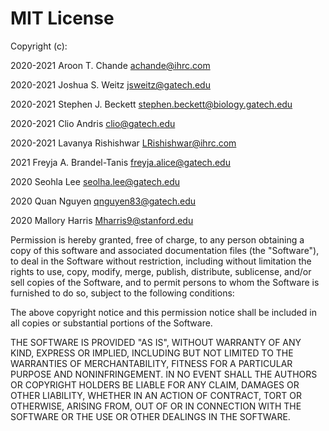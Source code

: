 # MIT License

Copyright (c):

  2020-2021 Aroon T. Chande <achande@ihrc.com>

  2020-2021 Joshua S. Weitz <jsweitz@gatech.edu>
  
  2020-2021 Stephen J. Beckett <stephen.beckett@biology.gatech.edu>
  
  2020-2021 Clio Andris <clio@gatech.edu>
  
  2020-2021 Lavanya Rishishwar <LRishishwar@ihrc.com>
  
  2021 Freyja A. Brandel-Tanis <freyja.alice@gatech.edu>
  
  2020 Seohla Lee <seolha.lee@gatech.edu>
  
  2020 Quan Nguyen <qnguyen83@gatech.edu>
  
  2020 Mallory Harris <Mharris9@stanford.edu>
  

Permission is hereby granted, free of charge, to any person obtaining a copy
of this software and associated documentation files (the "Software"), to deal
in the Software without restriction, including without limitation the rights
to use, copy, modify, merge, publish, distribute, sublicense, and/or sell
copies of the Software, and to permit persons to whom the Software is
furnished to do so, subject to the following conditions:

The above copyright notice and this permission notice shall be included in all
copies or substantial portions of the Software.

THE SOFTWARE IS PROVIDED "AS IS", WITHOUT WARRANTY OF ANY KIND, EXPRESS OR
IMPLIED, INCLUDING BUT NOT LIMITED TO THE WARRANTIES OF MERCHANTABILITY,
FITNESS FOR A PARTICULAR PURPOSE AND NONINFRINGEMENT. IN NO EVENT SHALL THE
AUTHORS OR COPYRIGHT HOLDERS BE LIABLE FOR ANY CLAIM, DAMAGES OR OTHER
LIABILITY, WHETHER IN AN ACTION OF CONTRACT, TORT OR OTHERWISE, ARISING FROM,
OUT OF OR IN CONNECTION WITH THE SOFTWARE OR THE USE OR OTHER DEALINGS IN THE
SOFTWARE.
